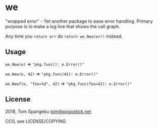 # we

"wrapped error" - Yet another package to ease error handling.
Primary purpose is to make a log line that shows the call graph.

Any time you `return err` do `return we.New(err)` instead.

## Usage

`we.New(e)` => `"pkg.func(): e.Error()"`

`we.New(e, 42)` => `"pkg.func(42): e.Error()"`

`we.Newf(e, "foo=%d", 42)` => `"pkg.func(foo=42): e.Error()"`

## License

2018, Tom Spangebu <tom@pogostick.net>

CC0, see LICENSE/COPYING
